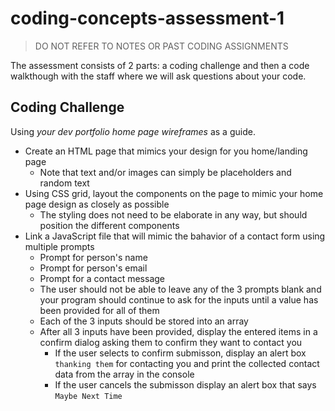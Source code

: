 # coding-concepts-assessment-1

> DO NOT REFER TO NOTES OR PAST CODING ASSIGNMENTS

The assessment consists of 2 parts: a coding challenge and then a code walkthough with the staff where we will ask questions about your code.

## Coding Challenge
Using *your dev portfolio home page wireframes* as a guide.
- Create an HTML page that mimics your design for you home/landing page
  - Note that text and/or images can simply be placeholders and random text
- Using CSS grid, layout the components on the page to mimic your home page design as closely as possible
  - The styling does not need to be elaborate in any way, but should position the different components
- Link a JavaScript file that will mimic the bahavior of a contact form using multiple prompts
  - Prompt for person's name
  - Prompt for person's email
  - Prompt for a contact message 
  - The user should not be able to leave any of the 3 prompts blank and your program should continue to ask for the inputs until a value has been provided for all of them
  - Each of the 3 inputs should be stored into an array
  - After all 3 inputs have been provided, display the entered items in a confirm dialog asking them to confirm they want to contact you
    - If the user selects to confirm submisson, display an alert box `thanking them` for contacting you and print the collected contact data from the array in the console
    - If the user cancels the submisson display an alert box that says `Maybe Next Time`
